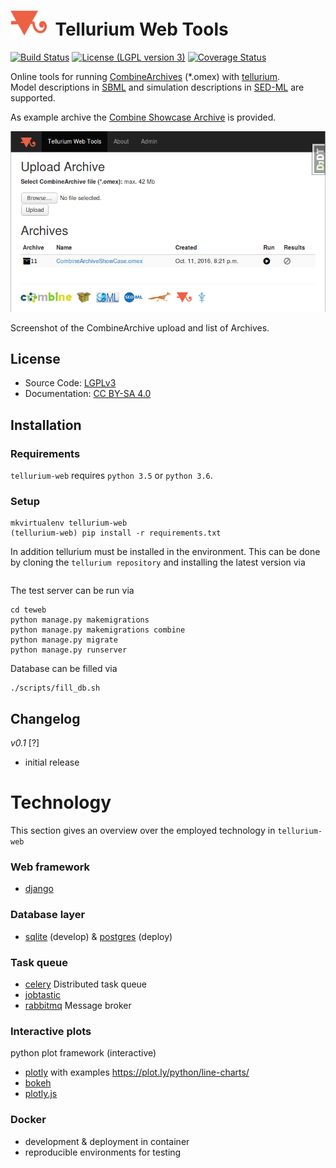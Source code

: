 <h1><img title="tellurium logo" src="./teweb/combine/static/combine/images/logos/te.png" height="40" />&nbsp;&nbsp;Tellurium Web Tools</h1>

[![Build Status](https://travis-ci.org/matthiaskoenig/tellurium-web.svg?branch=master)](https://travis-ci.org/matthiaskoenig/tellurium-web)
[![License (LGPL version 3)](https://img.shields.io/badge/license-LGPLv3.0-blue.svg?style=flat-square)](http://opensource.org/licenses/LGPL-3.0)
[![Coverage Status](https://coveralls.io/repos/github/matthiaskoenig/tellurium-web/badge.svg?branch=master)](https://coveralls.io/github/matthiaskoenig/tellurium-web?branch=master)

Online tools for running [CombineArchives](http://co.mbine.org/documents/archive) (*.omex) with [tellurium](http://tellurium.analogmachine.org/).   
Model descriptions in 
[SBML](http://sbml.org) and simulation descriptions in [SED-ML](http://sed-ml.org) are supported.

As example archive the [Combine Showcase Archive](https://github.com/SemsProject/CombineArchiveShowCase) is provided.

<img title="Screenshot Tellurium Web Tools" src="./docs/images/screenshot.png" width="600" />

Screenshot of the CombineArchive upload and list of Archives.

## License
* Source Code: [LGPLv3](http://opensource.org/licenses/LGPL-3.0)
* Documentation: [CC BY-SA 4.0](http://creativecommons.org/licenses/by-sa/4.0/)

## Installation
### Requirements
`tellurium-web` requires `python 3.5` or `python 3.6`.

### Setup
```
mkvirtualenv tellurium-web
(tellurium-web) pip install -r requirements.txt
```

In addition tellurium must be installed in the environment. This can be done
by cloning the `tellurium repository` and installing the latest version via
```

```

The test server can be run via
```
cd teweb
python manage.py makemigrations
python manage.py makemigrations combine
python manage.py migrate
python manage.py runserver
```
Database can be filled via
```
./scripts/fill_db.sh
```

## Changelog
*v0.1* [?]
- initial release


# Technology
This section gives an overview over the employed technology in `tellurium-web`

### Web framework 
* [django](https://www.djangoproject.com/)

### Database layer
* [sqlite](https://www.sqlite.org/) (develop) & [postgres](https://www.postgresql.org/) (deploy)

### Task queue
* [celery](http://www.celeryproject.org/) Distributed task queue
* [jobtastic](https://github.com/PolicyStat/jobtastic)
* [rabbitmq](https://www.rabbitmq.com/) Message broker

### Interactive plots
python plot framework (interactive)
* [plotly](https://plot.ly/python/) with examples https://plot.ly/python/line-charts/
* [bokeh](https://bokeh.pydata.org/en/latest/) 
* [plotly.js](https://github.com/plotly/plotly.js) 

### Docker 
* development & deployment in container
* reproducible environments for testing
